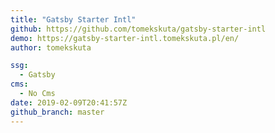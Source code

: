 ```yaml
---
title: "Gatsby Starter Intl"
github: https://github.com/tomekskuta/gatsby-starter-intl
demo: https://gatsby-starter-intl.tomekskuta.pl/en/
author: tomekskuta

ssg:
  - Gatsby
cms:
  - No Cms
date: 2019-02-09T20:41:57Z
github_branch: master
---
```

